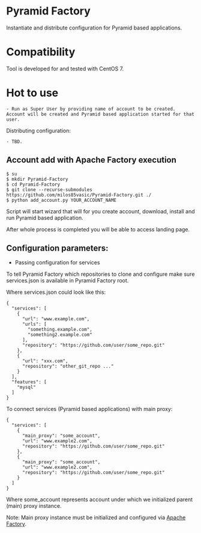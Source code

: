 # Pyramid Factory

Instantiate and distribute configuration for Pyramid based applications.

# Compatibility

Tool is developed for and tested with CentOS 7.

# Hot to use
    
    - Run as Super User by providing name of account to be created. 
    Account will be created and Pyramid based application started for that user.
    
Distributing configuration:

    - TBD.

## Account add with Apache Factory execution

```
$ su
$ mkdir Pyramid-Factory
$ cd Pyramid-Factory
$ git clone --recurse-submodules https://github.com/milos85vasic/Pyramid-Factory.git ./
$ python add_account.py YOUR_ACCOUNT_NAME
``` 

Script will start wizard that will for you create account, download, install and run Pyramid based application.

After whole process is completed you will be able to access landing page.

## Configuration parameters:

- Passing configuration for services

To tell Pyramid Factory which repositories to clone and configure make sure services.json is available in Pyramid Factory root.

Where services.json could look like this:
```
{
  "services": [
    {
      "url": "www.example.com",
      "urls": [
        "something.example.com",
        "something2.example.com"
      ],
      "repository": "https://github.com/user/some_repo.git"
    },
    {
      "url": "xxx.com",
      "repository": "other_git_repo ..."
    }
  ],
  "features": [
    "mysql"
  ]
}
```

To connect services (Pyramid based applications) with main proxy:
```
{
  "services": [
    {
      "main_proxy": "some_account",
      "url": "www.example2.com",
      "repository": "https://github.com/user/some_repo.git"
    },
    {
      "main_proxy": "some_account",
      "url": "www.example2.com",
      "repository": "https://github.com/user/some_repo.git"
    }
  ]
}
```

Where some_account represents account under which we initialized parent (main) proxy instance.

Note: Main proxy instance must be initialized and configured via [Apache Factory](https://github.com/milos85vasic/Apache-Factory).
